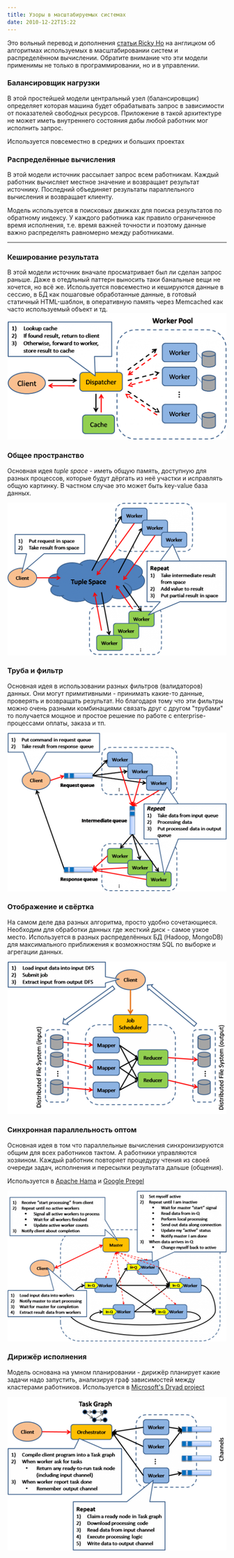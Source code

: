 ```yaml
---
title: Узоры в масштабируемых системах
date: 2010-12-22T15:22
---
```


Это вольный перевод и дополнения [статьи Ricky Ho](http://horicky.blogspot.com/2010/10/scalable-system-design-patterns.html) на англицком об алгоритмах используемых в масштабировании систем и распределённом вычислении. Обратите внимание что эти модели применимы не только в программировании, но и в управлении.  

<!-- truncate -->

### Балансировщик нагрузки

В этой простейшей модели центральный узел (балансировщик) определяет которая машина будет обрабатывать запрос в зависимости от показателей свободных ресурсов. Приложение в такой архитектуре не может иметь внутреннего состояния дабы любой работник мог исполнить запрос.

Используется повсеместно в средних и больших проектах

### Распределённые вычисления  

В этой модели источник рассылает запрос всем работникам. Каждый работник вычисляет местное значение и возвращает результат источнику. Последний объединяет результаты параллельного вычисления и возвращает клиенту.

Модель используется в поисковых движках для поиска результатов по обратному индексу. У каждого работника как правило ограниченное время исполнения, т.е. время важней точности и поэтому данные важно распределять равномерно между работниками.


---

### Кеширование результата

В этой модели источник вначале просматривает был ли сделан запрос раньше. Даже в отедльный паттерн выносить таки банальные вещи не хочется, но всё же. Используется повсеместно и кешируются данные в сессию, в БД как пошаговые обработанные данные, в готовый статичный HTML-шаблон, в оперативную память через Memcached как часто используемый объект и тд.
![](img/Result+Cache.png)

### Общее пространство

Основная идея _tuple space_ - иметь общую память, доступную для разных процессов, которые будут дёргать из неё участки и исправлять общую картинку. В частном случае это может быть key-value база данных.


![](img/Shared+Space.png)

### Труба и фильтр

Основная идея в использовании разных фильтров (валидаторов) данных. Они могут примитивными - принимать какие-то данные, проверять и возвращать результат. Но благодаря тому что эти фильтры можно очень разными комбинациями связать друг с другом "трубами" то получается мощное и простое решение по работе с enterprise-процессами оплаты, заказа и тп.

![](img/Pipe+and+Filter.png)


### Отображение и свёртка

На самом деле два разных алгоритма, просто удобно сочетающиеся. Необходим для обработки данных где жесткий диск - самое узкое место. Используется в разных распределённых БД (Hadoop, MongoDB) для максимального приближения к возможностям SQL по выборке и агрегации данных.

![](img/Map+Reduce.png)


### Синхронная параллельность оптом

Основная идея в том что параллельные вычисления синхронизируются общим для всех работников тактом. А работники управляются хозяином. Каждый работник повторяет процедуру чтения из своей очереди задач, исполнения и пересылки результата дальше (общения).

Используется в [Apache Hama](http://incubator.apache.org/hama/) и [Google Pregel](http://googleresearch.blogspot.com/2009/06/large-scale-graph-computing-at-google.html)

![](img/Bulk+Synchronous+Parellel.png)


### Дирижёр исполнения

Модель основана на умном планировании - дирижёр планирует какие задачи надо запустить, анализируя граф зависимостей между кластерами работников. Используется в [Microsoft's Dryad project](http://research.microsoft.com/en-us/projects/dryad/)

![](img/Execution+Orchestrator.png)
